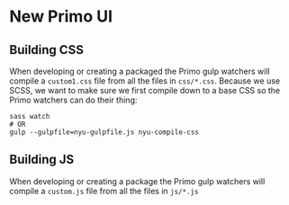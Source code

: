 # New Primo UI

## Building CSS

When developing or creating a packaged the Primo gulp watchers will compile a `custom1.css` file from all the files in `css/*.css`. Because we use SCSS, we want to make sure we first compile down to a base CSS so the Primo watchers can do their thing:

```
sass watch
# OR
gulp --gulpfile=nyu-gulpfile.js nyu-compile-css
```

## Building JS

When developing or creating a package the Primo gulp watchers will compile a `custom.js` file from all the files in `js/*.js`

